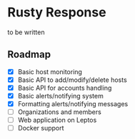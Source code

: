 # Rusty Response

to be written

## Roadmap

- [x] Basic host monitoring
- [x] Basic API to add/modify/delete hosts
- [x] Basic API for accounts handling
- [x] Basic alerts/notifying system
- [x] Formatting alerts/notifying messages
- [ ] Organizations and members
- [ ] Web application on Leptos
- [ ] Docker support
